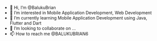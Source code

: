 - 👋 Hi, I’m @BalukuBrian
- 👀 I’m interested in Mobile Application Development, Web Development
- 🌱 I’m currently learning Mobile Application Development using Java, Flutter and Dart
- 💞️ I’m looking to collaborate on ...
- 📫 How to reach me @BALUKUBRIAN6

<!---
BalukuBrian/BalukuBrian is a ✨ special ✨ repository because its `README.md` (this file) appears on your GitHub profile.
You can click the Preview link to take a look at your changes.
--->

